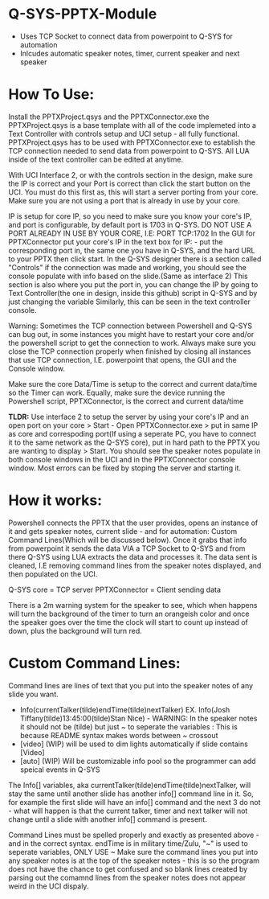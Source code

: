 # Q-SYS-PPTX-Module
- Uses TCP Socket to connect data from powerpoint to Q-SYS for automation
- Inlcudes automatic speaker notes, timer, current speaker and next speaker 
# How To Use:
Install the PPTXProject.qsys and the PPTXConnector.exe
the PPTXProject.qsys is a base template with all of the code implemeted into a Text Controller with controls setup and UCI setup - all fully functional.
PPTXProject.qsys has to be used with PPTXConnector.exe to establish the TCP connection needed to send data from powerpoint to Q-SYS.
All LUA inside of the text controller can be edited at anytime.

With UCI Interface 2, or with the controls section in the design, make sure the IP is correct and your Port is correct than click the start button on the UCI. You must do this first as, this will start a server porting from your core. Make sure you are not using a port that is already in use by your core.

IP is setup for core IP, so you need to make sure you know your core's IP, and port is configurable, by default port is 1703 in Q-SYS. DO NOT USE A PORT ALREADY IN USE BY YOUR CORE, I.E: PORT TCP:1702
In the GUI for PPTXConnector put your core's IP in the text box for IP: - put the corresponding port in, the same one you have in Q-SYS, and the hard URL to your PPTX then click start.
In the Q-SYS designer there is a section called "Controls" if the connection was made and working, you should see the console populate with info based on the slide.(Same as interface 2) This section is also where you put the port in, you can change the IP by going to Text Controller(the one in design, inside this github) script in Q-SYS and by just changing the variable
Similarly, this can be seen in the text controller console.

Warning:
Sometimes the TCP connection between Powershell and Q-SYS can bug out, in some instances you might have to restart your core and/or the powershell script to get the connection to work.
Always make sure you close the TCP connection properly when finished by closing all instances that use TCP connection, I.E. powerpoint that opens, the GUI and the Console window.

Make sure the core Data/Time is setup to the correct and current data/time so the Timer can work.
Equally, make sure the device running the Powershell script, PPTXConnector, is the correct and current data/time



**TLDR:** Use interface 2 to setup the server by using your core's IP and an open port on your core > Start - Open PPTXConnector.exe > put in same IP as core and correspoding port(If using a seperate PC, you have to connect it to the same network as the Q-SYS core), put in hard path to the PPTX you are wanting to display > Start. You should see the speaker notes populate in both console windows in the UCI and in the PPTXConnector console window. Most errors can be fixed by stoping the server and starting it.


# How it works:
Powershell connects the PPTX that the user provides, opens an instance of it and gets speaker notes, current slide - and for automation: Custom Command Lines(Which will be discussed below).
Once it grabs that info from powerpoint it sends the data VIA a TCP Socket to Q-SYS and from there Q-SYS using LUA extracts the data and processes it.
The data sent is cleaned, I.E removing command lines from the speaker notes displayed, and then populated on the UCI.

Q-SYS core = TCP server
PPTXConnector = Client sending data

There is a 2m warning system for the speaker to see, which when happens will turn the background of the timer to turn an orangeish color and once the speaker goes over the time the clock will start to count up instead of down, plus the background will turn red.

# Custom Command Lines:
Command lines are lines of text that you put into the speaker notes of any slide you want.
- Info(currentTalker(tilde)endTime(tilde)nextTalker) EX. Info(Josh Tiffany(tilde)13:45:00(tilde)Stan Nice) - WARNING: In the speaker notes it should not be (tilde) but just ~ to seperate the variables : This is because README syntax makes words between ~ crossout 
- [video] (WIP) will be used to dim lights automatically if slide contains [Video]
- [auto] (WIP) Will be customizable info pool so the programmer can add speical events in Q-SYS

The Info[] variables, aka currentTalker(tilde)endTime(tilde)nextTalker, will stay the same until another slide has another info[] command line in it. So, for example the first slide will have an info[] command and the next 3 do not - what will happen is that the current talker, timer and next talker will not change until a slide with another info[] command is present.

Command Lines must be spelled properly and exactly as presented above - and in the correct syntax.
endTime is in military time/Zulu, "~" is used to seperate variables, ONLY USE ~
Make sure the command lines you put into any speaker notes is at the top of the speaker notes - this is so the program does not have the chance to get confused and so blank lines created by parsing out the comamnd lines from the speaker notes does not appear weird in the UCI dispaly.

